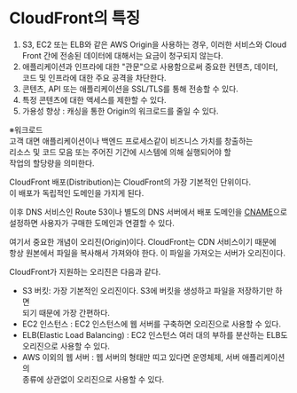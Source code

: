 # CloudFront의 특징
1. S3, EC2 또는 ELB와 같은 AWS Origin을 사용하는 경우, 이러한 서비스와 Cloud   
Front 간에 전송된 데이터에 대해서는 요금이 청구되지 않는다.   
2. 애플리케이션과 인프라에 대한 "관문"으로 사용함으로써 중요한 컨텐츠, 데이터,   
코드 및 인프라에 대한 주요 공격을 차단한다.   
3. 콘텐츠, API 또는 애플리케이션을 SSL/TLS를 통해 전송할 수 있다.  
4. 특정 콘텐츠에 대한 액세스를 제한할 수 있다.
5. 가용성 향상 : 캐싱을 통한 Origin의 워크로드를 줄일 수 있다.  
   
※워크로드  
고객 대면 애플리케이션이나 백엔드 프로세스같이 비즈니스 가치를 창출하는  
리소스 및 코드 모음 또는 주어진 기간에 시스템에 의해 실행되어야 할  
작업의 할당량을 의미한다.   
  
CloudFront 배포(Distribution)는 CloudFront의 가장 기본적인 단위이다.   
이 배포가 독립적인 도메인을 가지게 된다.   
  
이후 DNS 서비스인 Route 53이나 별도의 DNS 서버에서 배포 도메인을 [CNAME](https://github.com/yunkangmin/spring-boot/blob/3ec08b4be119be68224392d6efe3983756f4263d/network/CNAME%EA%B3%BC%20A%20%EB%A0%88%EC%BD%94%EB%93%9C.md#cname)으로   
설정하면 사용자가 구매한 도메인과 연결할 수 있다.   
   
여기서 중요한 개념이 오리진(Origin)이다. CloudFront는 CDN 서비스이기 때문에   
항상 원본에서 파일을 복사해서 가져와야 한다. 이 파일을 가져오는 서버가 오리진이다.     
  
CloudFront가 지원하는 오리진은 다음과 같다.   
- S3 버킷: 가장 기본적인 오리진이다. S3에 버킷을 생성하고 파일을 저장하기만 하면   
되기 때문에 가장 간편하다.   
- EC2 인스턴스 : EC2 인스턴스에 웹 서버를 구축하면 오리진으로 사용할 수 있다.   
- ELB(Elastic Load Balancing) : EC2 인스턴스 여러 대의 부하를 분산하는 ELB도   
오리진으로 사용할 수 있다.  
- AWS 이외의 웹 서버 : 웹 서버의 형태만 띠고 있다면 운영체제, 서버 애플리케이션의  
종류에 상관없이 오리진으로 사용할 수 있다.   


































